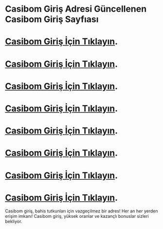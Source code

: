 # Casibom Giriş Adresi Güncellenen Casibom Giriş Sayfıası

# [Casibom Giriş İçin Tıklayın](https://casiboom615.com).
# [Casibom Giriş İçin Tıklayın](https://casiboom615.com).
# [Casibom Giriş İçin Tıklayın](https://casiboom615.com).
# [Casibom Giriş İçin Tıklayın](https://casiboom615.com).
# [Casibom Giriş İçin Tıklayın](https://casiboom615.com).
# [Casibom Giriş İçin Tıklayın](https://casiboom615.com).
# [Casibom Giriş İçin Tıklayın](https://casiboom615.com).
# [Casibom Giriş İçin Tıklayın](https://casiboom615.com).


Casibom giriş, bahis tutkunları için vazgeçilmez bir adres! Her an her yerden erişim imkanı! Casibom giriş, yüksek oranlar ve kazançlı bonuslar sizleri bekliyor.
